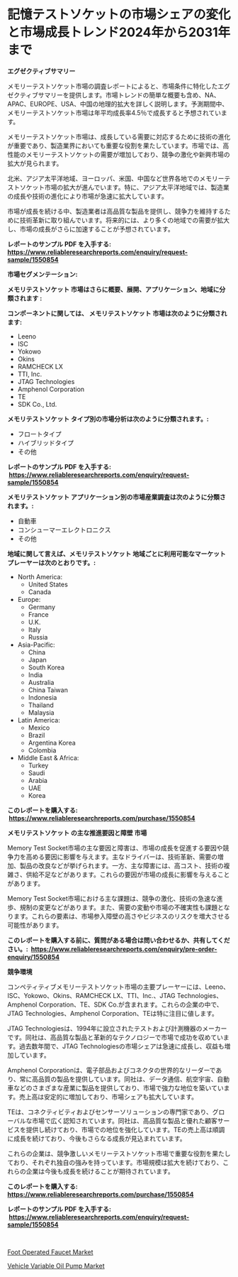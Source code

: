 <p><h1>記憶テストソケットの市場シェアの変化と市場成長トレンド2024年から2031年まで</h1></p><p><strong>エグゼクティブサマリー</strong></p>
<p><p>メモリーテストソケット市場の調査レポートによると、市場条件に特化したエグゼクティブサマリーを提供します。市場トレンドの簡単な概要も含め、NA、APAC、EUROPE、USA、中国の地理的拡大を詳しく説明します。予測期間中、メモリーテストソケット市場は年平均成長率4.5％で成長すると予想されています。</p><p>メモリーテストソケット市場は、成長している需要に対応するために技術の進化が重要であり、製造業界においても重要な役割を果たしています。市場では、高性能のメモリーテストソケットの需要が増加しており、競争の激化や新興市場の拡大が見られます。</p><p>北米、アジア太平洋地域、ヨーロッパ、米国、中国など世界各地でのメモリーテストソケット市場の拡大が進んでいます。特に、アジア太平洋地域では、製造業の成長や技術の進化により市場が急速に拡大しています。</p><p>市場が成長を続ける中、製造業者は高品質な製品を提供し、競争力を維持するために技術革新に取り組んでいます。将来的には、より多くの地域での需要が拡大し、市場の成長がさらに加速することが予想されています。</p></p>
<p><strong>レポートのサンプル PDF を入手する: <a href="https://www.reliableresearchreports.com/enquiry/request-sample/1550854">https://www.reliableresearchreports.com/enquiry/request-sample/1550854</a></strong></p>
<p><strong>市場セグメンテーション:</strong></p>
<p><strong> メモリテストソケット 市場はさらに概要、展開、アプリケーション、地域に分類されます :</strong></p>
<p><strong>コンポーネントに関しては、 メモリテストソケット 市場は次のように分類されます: &nbsp;</strong></p>
<p><ul><li>Leeno</li><li>ISC</li><li>Yokowo</li><li>Okins</li><li>RAMCHECK LX</li><li>TTI, Inc.</li><li>JTAG Technologies</li><li>Amphenol Corporation</li><li>TE</li><li>SDK Co., Ltd.</li></ul></p>
<p><strong> メモリテストソケット タイプ別の市場分析は次のように分類されます。:</strong></p>
<p><ul><li>フロートタイプ</li><li>ハイブリッドタイプ</li><li>その他</li></ul></p>
<p><strong>レポートのサンプル PDF を入手する: &nbsp;<a href="https://www.reliableresearchreports.com/enquiry/request-sample/1550854">https://www.reliableresearchreports.com/enquiry/request-sample/1550854</a></strong></p>
<p><strong> メモリテストソケット アプリケーション別の市場産業調査は次のように分類されます。:</strong></p>
<p><ul><li>自動車</li><li>コンシューマーエレクトロニクス</li><li>その他</li></ul></p>
<p><strong>地域に関して言えば、メモリテストソケット 地域ごとに利用可能なマーケットプレーヤーは次のとおりです。:</strong></p>
<p><ul>
    <li>
        North America:
        <ul>
            <li>United States</li>
            <li>Canada</li>
        </ul>
    </li>
    <li>
        Europe:
        <ul>
            <li>Germany</li>
            <li>France</li>
            <li>U.K.</li>
            <li>Italy</li>
            <li>Russia</li>
        </ul>
    </li>
    <li>
        Asia-Pacific:
        <ul>
            <li>China</li>
            <li>Japan</li>
            <li>South Korea</li>
            <li>India</li>
            <li>Australia</li>
            <li>China Taiwan</li>
            <li>Indonesia</li>
            <li>Thailand</li>
            <li>Malaysia</li>
        </ul>
    </li>
    <li>
        Latin America:
        <ul>
            <li>Mexico</li>
            <li>Brazil</li>
            <li>Argentina Korea</li>
            <li>Colombia</li>
        </ul>
    </li>
    <li>
        Middle East & Africa:
        <ul>
            <li>Turkey</li>
            <li>Saudi</li>
            <li>Arabia</li>
            <li>UAE</li>
            <li>Korea</li>
        </ul>
    </li>
    </ul></p>
<p><strong>このレポートを購入する: &nbsp;<a href="https://www.reliableresearchreports.com/purchase/1550854">https://www.reliableresearchreports.com/purchase/1550854</a></strong></p>
<p><strong>メモリテストソケット の主な推進要因と障壁 市場</strong></p>
<p><p>Memory Test Socket市場の主な要因と障害は、市場の成長を促進する要因や競争力を高める要因に影響を与えます。主なドライバーは、技術革新、需要の増加、製品の改良などが挙げられます。一方、主な障害には、高コスト、技術の複雑さ、供給不足などがあります。これらの要因が市場の成長に影響を与えることがあります。</p><p>Memory Test Socket市場における主な課題は、競争の激化、技術の急速な進歩、規制の変更などがあります。また、需要の変動や市場の不確実性も課題となります。これらの要素は、市場参入障壁の高さやビジネスのリスクを増大させる可能性があります。</p></p>
<p><strong>このレポートを購入する前に、質問がある場合は問い合わせるか、共有してください。:&nbsp; <a href="https://www.reliableresearchreports.com/enquiry/pre-order-enquiry/1550854">https://www.reliableresearchreports.com/enquiry/pre-order-enquiry/1550854</a></strong></p>
<p><strong>競争環境</strong></p>
<p><p>コンペティティブメモリーテストソケット市場の主要プレーヤーには、Leeno、ISC、Yokowo、Okins、RAMCHECK LX、TTI、Inc.、JTAG Technologies、Amphenol Corporation、TE、SDK Co.が含まれます。これらの企業の中で、JTAG Technologies、Amphenol Corporation、TEは特に注目に値します。</p><p>JTAG Technologiesは、1994年に設立されたテストおよび計測機器のメーカーです。同社は、高品質な製品と革新的なテクノロジーで市場で成功を収めています。過去数年間で、JTAG Technologiesの市場シェアは急速に成長し、収益も増加しています。</p><p>Amphenol Corporationは、電子部品およびコネクタの世界的なリーダーであり、常に高品質の製品を提供しています。同社は、データ通信、航空宇宙、自動車などのさまざまな産業に製品を提供しており、市場で強力な地位を築いています。売上高は安定的に増加しており、市場シェアも拡大しています。</p><p>TEは、コネクティビティおよびセンサーソリューションの専門家であり、グローバルな市場で広く認知されています。同社は、高品質な製品と優れた顧客サービスを提供し続けており、市場での地位を強化しています。TEの売上高は順調に成長を続けており、今後もさらなる成長が見込まれています。</p><p>これらの企業は、競争激しいメモリーテストソケット市場で重要な役割を果たしており、それぞれ独自の強みを持っています。市場規模は拡大を続けており、これらの企業は今後も成長を続けることが期待されています。</p></p>
<p><strong>このレポートを購入する: &nbsp; <a href="https://www.reliableresearchreports.com/purchase/1550854">https://www.reliableresearchreports.com/purchase/1550854</a></strong></p>
<p><strong>レポートのサンプル PDF を入手する: &nbsp;<a href="https://www.reliableresearchreports.com/enquiry/request-sample/1550854">https://www.reliableresearchreports.com/enquiry/request-sample/1550854</a></strong><strong></strong></p>
<p>&nbsp;</p>
<p><p><a href="https://github.com/lataunyatinikmelvin59ilbd0dv/Market-Research-Report-List-1/blob/main/foot-operated-faucet-market.md">Foot Operated Faucet Market</a></p><p><a href="https://cute-banjo-8ca.notion.site/Vehicle-Variable-Oil-Pump-Market-Size-and-Growth-Market-Segmentation-Regional-and-Country-Breakdow-43ddf0b6240546f2b5b111484259b830">Vehicle Variable Oil Pump Market</a></p></p>